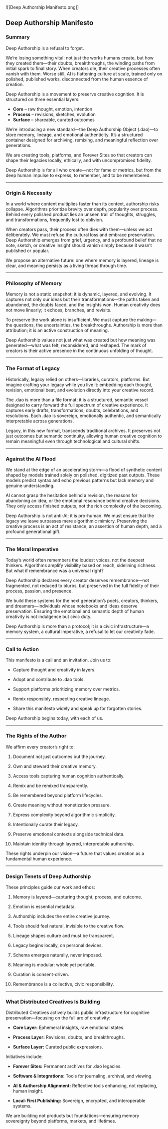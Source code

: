 ![[Deep Authorship Manifesto.png]]

## Deep Authorship Manifesto

### Summary

Deep Authorship is a refusal to forget.

We’re losing something vital: not just the works humans create, but how they created them—their doubts, breakthroughs, the winding paths from initial spark to final story. When creators die, their creative processes often vanish with them. Worse still, AI is flattening culture at scale, trained only on polished, published works, disconnected from the human essence of creation.

Deep Authorship is a movement to preserve creative cognition. It is structured on three essential layers:

- **Core** – raw thought, emotion, intention
- **Process** – revisions, sketches, evolution
- **Surface** – shareable, curated outcomes


We’re introducing a new standard—the Deep Authorship Object (.dao)—to store memory, lineage, and emotional authenticity. It’s a structured container designed for archiving, remixing, and meaningful reflection over generations.

We are creating tools, platforms, and Forever Sites so that creators can shape their legacies locally, ethically, and with uncompromised fidelity.

Deep Authorship is for all who create—not for fame or metrics, but from the deep human impulse to express, to remember, and to be remembered.

---

### Origin & Necessity

In a world where content multiplies faster than its context, authorship risks collapse. Algorithms prioritize brevity over depth, popularity over process. Behind every polished product lies an unseen trail of thoughts, struggles, and transformations, frequently lost to oblivion.

When creators pass, their process often dies with them—unless we act deliberately. We must refuse the cultural loss and embrace preservation. Deep Authorship emerges from grief, urgency, and a profound belief that no note, sketch, or creative insight should vanish simply because it wasn’t published or popular.

We propose an alternative future: one where memory is layered, lineage is clear, and meaning persists as a living thread through time.

---

### Philosophy of Memory

Memory is not a static snapshot; it is dynamic, layered, and evolving. It captures not only our ideas but their transformations—the paths taken and abandoned, the doubts faced, and the insights won. Human creativity does not move linearly; it echoes, branches, and revisits.

To preserve the work alone is insufficient. We must capture the making—the questions, the uncertainties, the breakthroughs. Authorship is more than attribution; it is an active construction of meaning.

Deep Authorship values not just what was created but how meaning was generated—what was felt, reconsidered, and reshaped. The mark of creators is their active presence in the continuous unfolding of thought.

---

### The Format of Legacy

Historically, legacy relied on others—libraries, curators, platforms. But imagine crafting your legacy while you live it: embedding each thought, revision, emotional beat, and evolution directly into your creative record.

The .dao is more than a file format; it is a structured, semantic vessel designed to carry forward the full spectrum of creative experience. It captures early drafts, transformations, doubts, celebrations, and resolutions. Each .dao is sovereign, emotionally authentic, and semantically interpretable across generations.

Legacy, in this new format, transcends traditional archives. It preserves not just outcomes but semantic continuity, allowing human creative cognition to remain meaningful even through technological and cultural shifts.

---

### Against the AI Flood

We stand at the edge of an accelerating storm—a flood of synthetic content shaped by models trained solely on polished, digitized past outputs. These models predict syntax and echo previous patterns but lack memory and genuine understanding.

AI cannot grasp the hesitation behind a revision, the reasons for abandoning an idea, or the emotional resonance behind creative decisions. They only access finished outputs, not the rich complexity of the becoming.

Deep Authorship is not anti-AI; it is pro-human. We must ensure that the legacy we leave surpasses mere algorithmic mimicry. Preserving the creative process is an act of resistance, an assertion of human depth, and a profound generational gift.

---

### The Moral Imperative

Today’s world often remembers the loudest voices, not the deepest thinkers. Algorithms amplify visibility based on reach, sidelining richness. But what if remembrance was a universal right?

Deep Authorship declares every creator deserves remembrance—not fragmented, not reduced to blurbs, but preserved in the full fidelity of their process, passion, and presence.

We build these systems for the next generation’s poets, creators, thinkers, and dreamers—individuals whose notebooks and ideas deserve preservation. Ensuring the emotional and semantic depth of human creativity is not indulgence but civic duty.

Deep Authorship is more than a protocol; it is a civic infrastructure—a memory system, a cultural imperative, a refusal to let our creativity fade.

---

### Call to Action

This manifesto is a call and an invitation. Join us to:

- Capture thought and creativity in layers.
    
- Adopt and contribute to .dao tools.
    
- Support platforms prioritizing memory over metrics.
    
- Remix responsibly, respecting creative lineage.
    
- Share this manifesto widely and speak up for forgotten stories.
    

Deep Authorship begins today, with each of us.

---

### The Rights of the Author

We affirm every creator’s right to:

1. Document not just outcomes but the journey.
    
2. Own and steward their creative memory.
    
3. Access tools capturing human cognition authentically.
    
4. Remix and be remixed transparently.
    
5. Be remembered beyond platform lifecycles.
    
6. Create meaning without monetization pressure.
    
7. Express complexity beyond algorithmic simplicity.
    
8. Intentionally curate their legacy.
    
9. Preserve emotional contexts alongside technical data.
    
10. Maintain identity through layered, interpretable authorship.
    

These rights underpin our vision—a future that values creation as a fundamental human experience.

---

### Design Tenets of Deep Authorship

These principles guide our work and ethos:

1. Memory is layered—capturing thought, process, and outcome.
    
2. Emotion is essential metadata.
    
3. Authorship includes the entire creative journey.
    
4. Tools should feel natural, invisible to the creative flow.
    
5. Lineage shapes culture and must be transparent.
    
6. Legacy begins locally, on personal devices.
    
7. Schema emerges naturally, never imposed.
    
8. Meaning is modular: whole yet portable.
    
9. Curation is consent-driven.
    
10. Remembrance is a collective, civic responsibility.
    

---

### What Distributed Creatives Is Building

Distributed Creatives actively builds public infrastructure for cognitive preservation—focusing on the full arc of creativity:

- **Core Layer:** Ephemeral insights, raw emotional states.
    
- **Process Layer:** Revisions, doubts, and breakthroughs.
    
- **Surface Layer:** Curated public expressions.
    

Initiatives include:

- **Forever Sites:** Permanent archives for .dao legacies.
    
- **Software & Integrations:** Tools for journaling, archival, and viewing.
    
- **AI & Authorship Alignment:** Reflective tools enhancing, not replacing, human insight.
    
- **Local-First Publishing:** Sovereign, encrypted, and interoperable systems.
    

We are building not products but foundations—ensuring memory sovereignty beyond platforms, markets, and lifetimes.